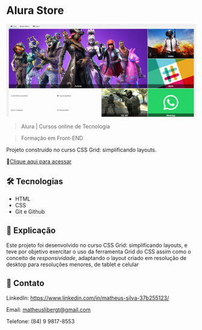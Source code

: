 # Alura Store

![preview](./assets/img/preview.PNG)

>Alura | Cursos online de Tecnologia

>Formação em Front-END

Projeto construído no curso CSS Grid: simplificando layouts.

🔗[Clique aqui para acessar](https://matheus-liber.github.io/alura-store/)

## 🛠 Tecnologias

- HTML
- CSS
- Git e Github

## 💬 Explicação

Este projeto foi desenvolvido no curso CSS Grid: simplificando layouts, e teve por objetivo exercitar o uso da ferramenta Grid do CSS assim como o conceito de *_responsividade_*, adaptando o layout criado em resolução de desktop para resoluções menores, de tablet e celular

## 📩 Contato

LinkedIn: https://www.linkedin.com/in/matheus-silva-37b255123/

Email: matheuslibergt@gmail.com

Telefone: (84) 9 9817-8553